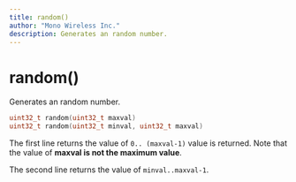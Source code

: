 ```yaml
---
title: random()
author: "Mono Wireless Inc."
description: Generates an random number.
---
```

# random()

Generates an random number.

```cpp
uint32_t random(uint32_t maxval)
uint32_t random(uint32_t minval, uint32_t maxval)
```

The first line returns the value of `0.. (maxval-1)` value is returned. Note that the value of **maxval is not the maximum value**.

The second line returns the value of `minval..maxval-1`.
